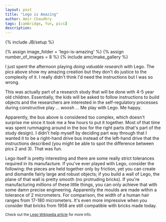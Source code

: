 ```yaml
---
layout: post
title: "Lego is Amazing"
author: Amir Chaudhry
tags: [cambridge, fun, pics]
description:
---
```

{% include JB/setup %}

{% assign image_folder = 'lego-is-amazing' %}
{% assign number_of_images = 8 %}
{% include amc/make_gallery %}

I just spent the afternoon playing *doing valuable research* with Lego.
The pics above show my amazing creation but they don't do justice to the
complexity of it. I really didn't think I'd need the instructions but I
was so wrong.

This was actually part of a research study that will be done with 4-5
year old children. Essentially, the kids will be asked to follow
instructions to build objects and the researchers are interested in the
self-regulatory processes during constructive play ... woosh ... Me play
with Lego. Me happy.

Apparently, the bus above is considered too complex, which doesn't
surprise me since it took me a few hours to put it together. Most of
that time was spent rummaging around in the box for the right parts
(that's part of the study design). I didn't help myself by deciding part
way through that I wanted it to be a right-hand drive bus instead of the
left-hand drive that the instructions described (you might be able to
spot the difference between pics 2 and 3). That was fun.

Lego itself is pretty interesting and there are some really strict
tolerances required in its manufacture. If you've ever played with Lego,
consider the following: the pieces are held together only by friction,
yet you can create and dismantle fairly large and robust objects; if you
build a wall of Lego, the plane of that wall is pretty smooth (no
protruding bricks). If you're manufacturing millions of these little
things, you can only achieve that with some damn precise engineering.
Apparently the moulds are made within a tolerance of 2 micrometers. For
comparison, the width of a human hair ranges from 17-180 micrometers.
It's even more impressive when you consider that bricks from 1958 are
still compatible with bricks made today.

<small>Check out the <a href="http://en.wikipedia.org/wiki/Lego" alt="Lego on Wikipedia">Lego Wikipedia article</a> for more info.</small>


